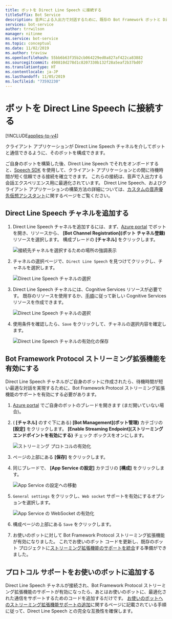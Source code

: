 ```yaml
---
title: ボットを Direct Line Speech に接続する
titleSuffix: Bot Service
description: 音声による入出力で対話するために、既存の Bot Framework ボットと Direct Line Speech チャネルの間に待機時間が短く信頼できる接続を確立する手順、およびその接続の概要。
services: bot-service
author: trrwilson
manager: nitinme
ms.service: bot-service
ms.topic: conceptual
ms.date: 11/02/2019
ms.author: travisw
ms.openlocfilehash: 55bb6b63f35b2cb064229ed0a827af422ca83882
ms.sourcegitcommit: 490810d278d1c8207330b132f28a5eaf2b37bd07
ms.translationtype: HT
ms.contentlocale: ja-JP
ms.lasthandoff: 11/05/2019
ms.locfileid: "73592230"
---
```

# <a name="connect-a-bot-to-direct-line-speech"></a>ボットを Direct Line Speech に接続する

[!INCLUDE[applies-to-v4](includes/applies-to.md)]

クライアント アプリケーションが Direct Line Speech チャネルを介してボットと通信できるように、そのボットを構成できます。

ご自身のボットを構築した後、Direct Line Speech でそれをオンボードすると、[Speech SDK](https://aka.ms/speech/sdk) を使用して、クライアント アプリケーションとの間に待機時間が短く信頼できる接続を確立できます。 これらの接続は、音声で入出力する会話エクスペリエンス用に最適化されています。 Direct Line Speech、およびクライアント アプリケーションの構築方法の詳細については、[カスタムの音声優先仮想アシスタント](https://aka.ms/bots/speech/va)に関するページをご覧ください。 

## <a name="add-the-direct-line-speech-channel"></a>Direct Line Speech チャネルを追加する

1. Direct Line Speech チャネルを追加するには、まず、[Azure portal](https://portal.azure.com) でボットを開き、リソースから、 **[Bot Channel Registration]\(ボット チャネル登録\)** リソースを選択します。 構成ブレードの **[チャネル]** をクリックします。

    ![接続先チャネルを選択するための場所の強調表示](media/voice-first-virtual-assistants/bot-service-channel-directlinespeech-selectchannel.png "チャネルの選択")

1. チャネルの選択ページで、`Direct Line Speech` を見つけてクリックし、チャネルを選択します。

    ![Direct Line Speech チャネルの選択](media/voice-first-virtual-assistants/bot-service-channel-directlinespeech-connectspeechchannel.png "Direct Line Speech の接続")

1. Direct Line Speech チャネルには、Cognitive Services リソースが必要です。 既存のリソースを使用するか、[手順](https://docs.microsoft.com/azure/cognitive-services/cognitive-services-apis-create-account)に従って新しい Cognitive Services リソースを作成できます。 

    ![Direct Line Speech チャネルの選択](media/voice-first-virtual-assistants/bot-service-channel-directlinespeech-cognitivesericesaccount-selection.png "Cogntive Services リソースの選択")

1. 使用条件を確認したら、`Save` をクリックして、チャネルの選択内容を確定します。

    ![Direct Line Speech チャネルの有効化の保存](media/voice-first-virtual-assistants/bot-service-channel-directlinespeech-savechannel.png "チャネル構成の保存")

## <a name="enable-the-bot-framework-protocol-streaming-extensions"></a>Bot Framework Protocol ストリーミング拡張機能を有効にする

Direct Line Speech チャネルがご自身のボットに作成されたら、待機時間が短い最適な対話を実現するために、Bot Framework Protocol ストリーミング拡張機能のサポートを有効にする必要があります。

1. [Azure portal](https://portal.azure.com) でご自身のボットのブレードを開きます (まだ開いていない場合)。 

1. ( **[チャネル]** のすぐ下にある) **[Bot Management]\(ボット管理\)** カテゴリの **[設定]** をクリックします。 **[Enable Streaming Endpoint]\(ストリーミング エンドポイントを有効にする\)** チェック ボックスをオンにします。

    ![ストリーミング プロトコルの有効化](media/voice-first-virtual-assistants/bot-service-channel-directlinespeech-enablestreamingsupport.png "ストリーミング拡張機能のサポートの有効化")

1. ページの上部にある **[保存]** をクリックします。

1. 同じブレードで、 **[App Service の設定]** カテゴリの **[構成]** をクリックします。

    ![App Service の設定への移動](media/voice-first-virtual-assistants/bot-service-channel-directlinespeech-configureappservice.png "App Service の構成")

1. `General settings` をクリックし、`Web socket` サポートを有効にするオプションを選択します。

    ![App Service の WebSocket の有効化](media/voice-first-virtual-assistants/bot-service-channel-directlinespeech-enablewebsockets.png "WebSocket の有効化")

1. 構成ページの上部にある `Save` をクリックします。

1. お使いのボットに対して Bot Framework Protocol ストリーミング拡張機能が有効になりました。 これでお使いのボット コードを更新し、既存のボット プロジェクトに[ストリーミング拡張機能のサポートを統合](https://aka.ms/botframework/addstreamingprotocolsupport)する準備ができました。

## <a name="adding-protocol-support-to-your-bot"></a>プロトコル サポートをお使いのボットに追加する

Direct Line Speech チャネルが接続され、Bot Framework Protocol ストリーミング拡張機能のサポートが有効になったら、あとはお使いのボットに、最適化された通信をサポートするためのコードを追加するだけです。 [お使いのボットへのストリーミング拡張機能サポートの追加](https://aka.ms/botframework/addstreamingprotocolsupport)に関するページに記載されている手順に従って、Direct Line Speech との完全な互換性を確保します。


